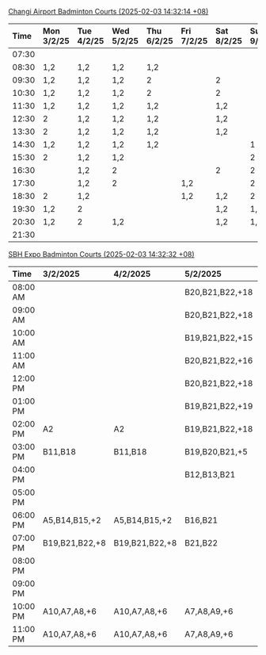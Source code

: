 [Changi Airport Badminton Courts (2025-02-03 14:32:14 +08)](https://www.carc.org.sg/FacilityBooking.aspx)

| Time   | Mon 3/2/25   | Tue 4/2/25   | Wed 5/2/25   | Thu 6/2/25   | Fri 7/2/25   | Sat 8/2/25   | Sun 9/2/25   |
|:-------|:-------------|:-------------|:-------------|:-------------|:-------------|:-------------|:-------------|
| 07:30  |              |              |              |              |              |              |              |
| 08:30  | 1,2          | 1,2          | 1,2          | 1,2          |              |              |              |
| 09:30  | 1,2          | 1,2          | 1,2          | 2            |              | 2            |              |
| 10:30  | 1,2          | 1,2          | 1,2          | 2            |              | 2            |              |
| 11:30  | 1,2          | 1,2          | 1,2          | 1,2          |              | 1,2          |              |
| 12:30  | 2            | 1,2          | 1,2          | 1,2          |              | 1,2          |              |
| 13:30  | 2            | 1,2          | 1,2          | 1,2          |              | 1,2          |              |
| 14:30  | 1,2          | 1,2          | 1,2          | 1,2          |              |              | 1            |
| 15:30  | 2            | 1,2          | 1,2          |              |              |              | 2            |
| 16:30  |              | 1,2          | 2            |              |              | 2            | 2            |
| 17:30  |              | 1,2          | 2            |              | 1,2          |              | 2            |
| 18:30  | 2            | 1,2          |              |              | 1,2          | 1,2          | 2            |
| 19:30  | 1,2          | 2            |              |              |              | 1,2          | 1,2          |
| 20:30  | 1,2          | 2            | 1,2          |              |              | 1,2          | 1,2          |
| 21:30  |              |              |              |              |              |              |              |

[SBH Expo Badminton Courts (2025-02-03 14:32:32 +08)](https://singaporebadmintonhall.getomnify.com/widgets/O3MRKGBH359GA55KHMG1RD)

| Time     | 3/2/2025       | 4/2/2025       | 5/2/2025        | 6/2/2025        | 7/2/2025        | 8/2/2025        | 9/2/2025        |
|:---------|:---------------|:---------------|:----------------|:----------------|:----------------|:----------------|:----------------|
| 08:00 AM |                |                | B20,B21,B22,+18 | B19,B21,B22,+17 | B19,B21,B22,+19 | B19,B21,B22,+14 | A7,B15,B16,+1   |
| 09:00 AM |                |                | B20,B21,B22,+18 | B19,B21,B22,+17 | B19,B21,B22,+19 | B19,B21,B22,+15 |                 |
| 10:00 AM |                |                | B19,B21,B22,+15 | B18,B19,B20,+16 | B19,B21,B22,+18 | B19,B20,B22,+17 | A5              |
| 11:00 AM |                |                | B20,B21,B22,+16 | B18,B19,B20,+17 | B19,B21,B22,+18 | B18,B20,B22,+16 |                 |
| 12:00 PM |                |                | B20,B21,B22,+18 | B19,B21,B22,+19 | B19,B21,B22,+19 | B20,B21,B22,+18 | A4,A6,B20,+1    |
| 01:00 PM |                |                | B19,B21,B22,+19 | B19,B21,B22,+19 | B19,B21,B22,+19 | B19,B21,B22,+19 |                 |
| 02:00 PM | A2             | A2             | B19,B21,B22,+18 | B19,B21,B22,+14 | B19,B21,B22,+16 | B20,B21,B22,+15 | B17,B19         |
| 03:00 PM | B11,B18        | B11,B18        | B19,B20,B21,+5  | B19,B21,B22,+12 | B19,B21,B22,+12 | B18,B20,B21,+5  |                 |
| 04:00 PM |                |                | B12,B13,B21     | B14,B15,B17,+4  | B15,B18,B22,+6  |                 |                 |
| 05:00 PM |                |                |                 |                 | A1,A6,B18       | A1,A2           |                 |
| 06:00 PM | A5,B14,B15,+2  | A5,B14,B15,+2  | B16,B21         |                 | B21             |                 |                 |
| 07:00 PM | B19,B21,B22,+8 | B19,B21,B22,+8 | B21,B22         |                 |                 |                 | B21,B22         |
| 08:00 PM |                |                |                 | B22             |                 | B16             | A8,B13,B14,+1   |
| 09:00 PM |                |                |                 | B22             |                 | B20,B21         | B13,B14,B15,+4  |
| 10:00 PM | A10,A7,A8,+6   | A10,A7,A8,+6   | A7,A8,A9,+6     |                 | A10,A8,A9,+7    | B20,B21,B22,+17 | B20,B21,B22,+18 |
| 11:00 PM | A10,A7,A8,+6   | A10,A7,A8,+6   | A7,A8,A9,+6     |                 | A10,A8,A9,+7    | B20,B21,B22,+17 | B20,B21,B22,+19 |
